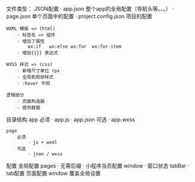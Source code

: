 文件类型：
    JSON配置
        · app.json
            整个app的全局配置（导航头等。。。）
        · page.json
            单个页面中的配置
        · project.config.json
            项目的配置

    WXML 模板 => (html)
        · 标签名 => 组件
        · 增加了属性
            wx:if   wx:else wx:for  wx:for-item
        · 增加{{}} 表达式

    WXSS 样式 => (css)
        · 新增尺寸单位 rpx
        · 全局和局部样式
        · :hover 不同
    
    逻辑部分
        · 页面构造器
        · 提供数据

目录结构
    app
        必须
            · app.js
            · app.json
        可选
            · app.wxss
    
    page
        必须
            · js + wxml
        可选
            · json / wxss

配置
    全局配置
        pages
            · 无需后缀
            · 小程序当页配置
        window
            · 窗口状态
        tabBar
            · tab配置
    页面配置
        window
            覆盖全局设置

